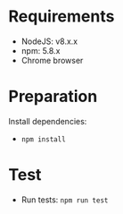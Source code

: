 # Requirements
- NodeJS: v8.x.x
- npm: 5.8.x
- Chrome browser

# Preparation
Install dependencies:
- `npm install`

# Test
- Run tests: `npm run test`

